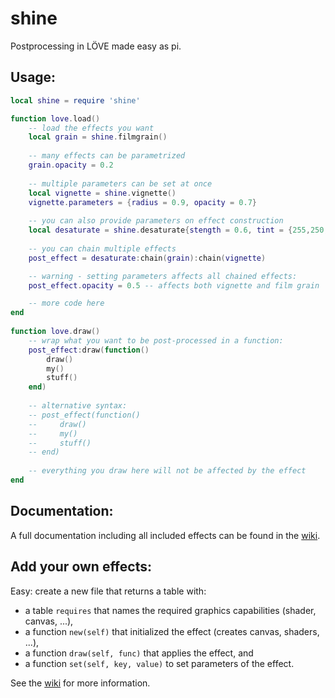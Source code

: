 # shine

Postprocessing in LÖVE made easy as pi.


## Usage:

```lua
local shine = require 'shine'

function love.load()
    -- load the effects you want
    local grain = shine.filmgrain()
    
    -- many effects can be parametrized
    grain.opacity = 0.2
    
    -- multiple parameters can be set at once
    local vignette = shine.vignette()
    vignette.parameters = {radius = 0.9, opacity = 0.7}
    
    -- you can also provide parameters on effect construction
    local desaturate = shine.desaturate{stength = 0.6, tint = {255,250,200}}
    
    -- you can chain multiple effects
    post_effect = desaturate:chain(grain):chain(vignette)

    -- warning - setting parameters affects all chained effects:
    post_effect.opacity = 0.5 -- affects both vignette and film grain

    -- more code here
end
    
function love.draw()
    -- wrap what you want to be post-processed in a function:
    post_effect:draw(function()
        draw()
        my()
        stuff()
    end)
    
    -- alternative syntax:
    -- post_effect(function()
    --     draw()
    --     my()
    --     stuff()
    -- end)
    
    -- everything you draw here will not be affected by the effect
end
```

## Documentation:

A full documentation including all included effects can be found in the [wiki](https://github.com/vrld/shine/wiki).


## Add your own effects:

Easy: create a new file that returns a table with:

 * a table `requires` that names the required graphics capabilities (shader, canvas, ...),
 * a function  `new(self)` that initialized the effect (creates canvas, shaders, ...),
 * a function `draw(self, func)` that applies the effect, and
 * a function `set(self, key, value)` to set parameters of the effect.

See the [wiki](https://github.com/vrld/shine/wiki) for more information.
